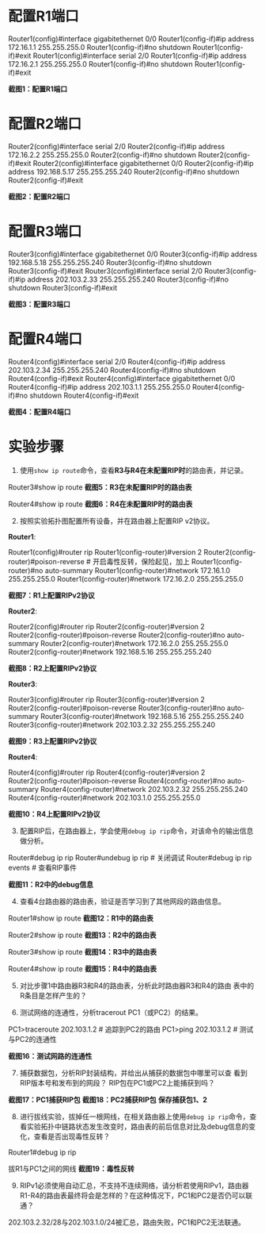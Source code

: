 # 配置R1端口
Router1(config)#interface gigabitethernet 0/0
Router1(config-if)#ip address 172.16.1.1 255.255.255.0
Router1(config-if)#no shutdown
Router1(config-if)#exit
Router1(config)#interface serial 2/0
Router1(config-if)#ip address 172.16.2.1 255.255.255.0
Router1(config-if)#no shutdown
Router1(config-if)#exit

**截图1：配置R1端口**

# 配置R2端口
Router2(config)#interface serial 2/0
Router2(config-if)#ip address 172.16.2.2 255.255.255.0
Router2(config-if)#no shutdown
Router2(config-if)#exit
Router2(config)#interface gigabitethernet 0/0
Router2(config-if)#ip address 192.168.5.17 255.255.255.240
Router2(config-if)#no shutdown
Router2(config-if)#exit

**截图2：配置R2端口**

# 配置R3端口
Router3(config)#interface gigabitethernet 0/0
Router3(config-if)#ip address 192.168.5.18 255.255.255.240
Router3(config-if)#no shutdown
Router3(config-if)#exit
Router3(config)#interface serial 2/0
Router3(config-if)#ip address 202.103.2.33 255.255.255.240
Router3(config-if)#no shutdown
Router3(config-if)#exit

**截图3：配置R3端口**

# 配置R4端口
Router4(config)#interface serial 2/0
Router4(config-if)#ip address 202.103.2.34 255.255.255.240
Router4(config-if)#no shutdown
Router4(config-if)#exit
Router4(config)#interface gigabitethernet 0/0
Router4(config-if)#ip address 202.103.1.1 255.255.255.0
Router4(config-if)#no shutdown
Router4(config-if)#exit

**截图4：配置R4端口**

# 实验步骤

1. 使用`show ip route`命令，查看**R3与R4在未配置RIP时**的路由表，并记录。

Router3#show ip route
**截图5：R3在未配置RIP时的路由表**

Router4#show ip route
**截图6：R4在未配置RIP时的路由表**

2. 按照实验拓扑图配置所有设备，并在路由器上配置RIP v2协议。

**Router1**:

Router1(config)#router rip
Router1(config-router)#version 2
Router2(config-router)#poison-reverse # 开启毒性反转，保险起见，加上
Router1(config-router)#no auto-summary
Router1(config-router)#network 172.16.1.0 255.255.255.0
Router1(config-router)#network 172.16.2.0 255.255.255.0

**截图7：R1上配置RIPv2协议**

**Router2**:

Router2(config)#router rip
Router2(config-router)#version 2
Router2(config-router)#poison-reverse
Router2(config-router)#no auto-summary
Router2(config-router)#network 172.16.2.0 255.255.255.0
Router2(config-router)#network 192.168.5.16 255.255.255.240

**截图8：R2上配置RIPv2协议**

**Router3**:

Router3(config)#router rip
Router3(config-router)#version 2
Router2(config-router)#poison-reverse
Router3(config-router)#no auto-summary
Router3(config-router)#network 192.168.5.16 255.255.255.240
Router3(config-router)#network 202.103.2.32 255.255.255.240

**截图9：R3上配置RIPv2协议**

**Router4**:

Router4(config)#router rip
Router4(config-router)#version 2
Router2(config-router)#poison-reverse
Router4(config-router)#no auto-summary
Router4(config-router)#network 202.103.2.32 255.255.255.240
Router4(config-router)#network 202.103.1.0 255.255.255.0

**截图10：R4上配置RIPv2协议**

3. 配置RIP后，在路由器上，学会使用`debug ip rip`命令，对该命令的输出信息做分析。

Router#debug ip rip
Router#undebug ip rip    # 关闭调试
Router#debug ip rip events    # 查看RIP事件

**截图11：R2中的debug信息**

4. 查看4台路由器的路由表，验证是否学习到了其他网段的路由信息。

Router1#show ip route
**截图12：R1中的路由表**

Router2#show ip route
**截图13：R2中的路由表**

Router3#show ip route
**截图14：R3中的路由表**

Router4#show ip route
**截图15：R4中的路由表**

5. 对比步骤1中路由器R3和R4的路由表，分析此时路由器R3和R4的路由
表中的R条目是怎样产生的？

6. 测试网络的连通性，分析tracerout PC1（或PC2）的结果。

PC1>traceroute 202.103.1.2    # 追踪到PC2的路由
PC1>ping 202.103.1.2    # 测试与PC2的连通性

**截图16：测试网路的连通性**

7. 捕获数据包，分析RIP封装结构，并给出从捕获的数据包中哪里可以查
看到RIP版本号和发布到的网段？ RIP包在PC1或PC2上能捕获到吗？

**截图17：PC1捕获RIP包**
**截图18：PC2捕获RIP包**
**保存捕获包1、2**

8. 进行拔线实验，拔掉任一根网线，在相关路由器上使用`debug ip rip`命令，查看实验拓扑中链路状态发生改变时，路由表的前后信息对比及debug信息的变化，查看是否出现毒性反转？

Router1#debug ip rip

拔R1与PC1之间的网线
**截图19：毒性反转**

9. RIPv1必须使用自动汇总，不支持不连续网络，请分析若使用RIPv1，路由器R1-R4的路由表最终将会是怎样的？在这种情况下，PC1和PC2是否仍可以联通？

202.103.2.32/28与202.103.1.0/24被汇总，路由失败，PC1和PC2无法联通。